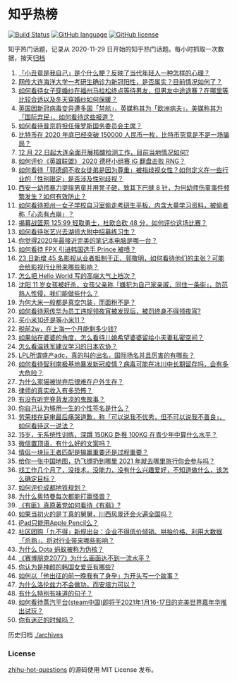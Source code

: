# 知乎热榜
[![Build Status](https://github.com/ToWeLong/zhihu-hot-questions/workflows/CI/badge.svg)](https://github.com/ToWeLong/zhihu-hot-questions/actions)
[![GitHub language](https://img.shields.io/badge/language-golang-orange.svg)](https://golang.org/)
[![GitHub license](https://img.shields.io/github/license/ToWeLong/zhihu-hot-questions)](https://github.com/ToWeLong/zhihu-hot-questions/blob/main/LICENSE)

知乎热门话题，记录从 2020-11-29 日开始的知乎热门话题。每小时抓取一次数据，按天[归档](./archives)

<!-- BEGIN -->

1. [「小丑竟是我自己」是个什么梗？反映了当代年轻人一种怎样的心理？](https://www.zhihu.com/question/435578338)
1. [网传大连海洋大学一考研生确诊为新冠阳性，是否属实？目前情况如何了？](https://www.zhihu.com/question/435956663)
1. [如何看待女子穿婚纱在福州马拉松终点等待男友，但男友中途退赛？在哪里等比较合适以及冬天穿婚纱如何保暖？](https://www.zhihu.com/question/435985864)
1. [英国因新冠病毒变异遭多国「禁航」，英媒称其为「欧洲病夫」，美媒称其为「国际弃民」，如何看待这些报道？](https://www.zhihu.com/question/435986866)
1. [如何看待普京将担任俄罗斯国务委员会主席？](https://www.zhihu.com/question/435884120)
1. [比特币在 2020 年底已经突破 150000 人民币一枚，比特币究竟是不是一场骗局？](https://www.zhihu.com/question/435820949)
1. [12 月 22 日起大连全面开展核酸检测工作，目前当地情况如何?](https://www.zhihu.com/question/436009119)
1. [如何评价《英雄联盟》 2020 德杯小组赛 iG 翻盘击败 RNG？](https://www.zhihu.com/question/436031064)
1. [如何看待「郭德纲不收女徒弟是因为尊重」被指歧视女性？如何定义在一些行业的「性别限定」是否涉及性别歧视？](https://www.zhihu.com/question/435928578)
1. [西安一幼师暴力提摔男童并用凳子砸，致其下巴缝 8 针，为何幼师伤童事件频繁发生？如何有效防止？](https://www.zhihu.com/question/435946218)
1. [如何看待郑州一女子学校自习室偷走考研生平板，内含大量学习资料，被偷者称「心态有点崩」？](https://www.zhihu.com/question/435959508)
1. [揭幕战篮网 125:99 轻取勇士，杜欧合砍 48 分，如何评价这场比赛？](https://www.zhihu.com/question/436081602)
1. [如何看待张艺兴去湖师大附中招募练习生？](https://www.zhihu.com/question/435453233)
1. [你觉得2020年最接近完美的笔记本电脑是哪一台？](https://www.zhihu.com/question/435273110)
1. [如何看待 FPX 引进韩国选手 Prince 被喷？](https://www.zhihu.com/question/435961968)
1. [23 日新增 45 名影视从业者抵制于正、郭敬明，如何看待他们的主张？可能会给影视行业带来哪些影响？](https://www.zhihu.com/question/436094086)
1. [怎么把 Hello World 写的高端大气上档次？](https://www.zhihu.com/question/434732218)
1. [沈阳 11 岁女孩被奸杀，女孩父亲称「嫌犯为自己家亲戚，同住一条街」，防范熟人性侵，我们能做些什么？](https://www.zhihu.com/question/436058156)
1. [为何大米一般都是真空包装，而面粉不是？](https://www.zhihu.com/question/333863779)
1. [如何看待网传华为员工违规领夜宵被发现后，被罚终身不得领夜宵?](https://www.zhihu.com/question/435580264)
1. [买小米10还是等小米11？](https://www.zhihu.com/question/429543310)
1. [税前2w，在上海一个月能剩多少钱?](https://www.zhihu.com/question/434022384)
1. [如果站在婆婆的角度，怎么看待儿媳希望婆婆留给小夫妻私密空间？](https://www.zhihu.com/question/429835941)
1. [怎么看温铁军建议学习的日本农协？](https://www.zhihu.com/question/397365295)
1. [LPL所谓盛产adc，真的叫的出名，国际扬名并且厉害的有哪些？](https://www.zhihu.com/question/434401095)
1. [如何看待智利南极基地暴发新冠疫情？病毒可能在冰川中长期留存吗，会有多大危险？](https://www.zhihu.com/question/435977700)
1. [为什么家猫被抛弃后很难在户外生存？](https://www.zhihu.com/question/430534419)
1. [律师的真实收入有多恐怖？](https://www.zhihu.com/question/360433896)
1. [有没有听完脊背发凉的鬼故事？](https://www.zhihu.com/question/424137859)
1. [你自己认为够用一生的个性签名是什么？](https://www.zhihu.com/question/435362231)
1. [劳荣枝在庭审最后痛哭道歉，称「可以说我不优秀，但不可以说我不善良」，如何看待这一说法？](https://www.zhihu.com/question/436064488)
1. [15岁，无系统性训练，深蹲 150KG 卧推 100KG 在青少年中算什么水平？](https://www.zhihu.com/question/435567872)
1. [微信置顶语，有什么好的文案吗？](https://www.zhihu.com/question/362629706)
1. [情侣一块玩王者匹配是输赢重要还是过程重要？](https://www.zhihu.com/question/435509099)
1. [给你一张中国地图，扔飞镖扔到哪里 2021 年就去哪里旅行你会参与吗？](https://www.zhihu.com/question/435421386)
1. [找工作几个月了，没技术，没能力，没有什么兴趣爱好，不知道做什么，该怎么确定目标？](https://www.zhihu.com/question/52398927)
1. [如何评价成都地铁规划？](https://www.zhihu.com/question/24940948)
1. [为什么奥特曼每次都能打赢怪兽？](https://www.zhihu.com/question/433984330)
1. [《有匪》真原著党如何看待《有翡》?](https://www.zhihu.com/question/435989146)
1. [如果当初火的是丁真的舅舅，川西风景还会火遍全国吗？](https://www.zhihu.com/question/433165515)
1. [iPad只能用Apple Pencil么？](https://www.zhihu.com/question/359646795)
1. [社区团购「九不得」新规出台：企业不得低价倾销、哄抬价格、利用大数据「杀熟」，将对行业带来哪些影响？](https://www.zhihu.com/question/436014708)
1. [为什么 Dota 蚂蚁被称为伪核？](https://www.zhihu.com/question/435916288)
1. [《赛博朋克2077》为什么画面达不到一流水平？](https://www.zhihu.com/question/434175198)
1. [你认为是神颜的韩国女爱豆有哪些?](https://www.zhihu.com/question/293928259)
1. [如何以「他出征的前一晚我有了身孕」为开头写一个故事？](https://www.zhihu.com/question/432905258)
1. [为什么洛伦兹力不会做功，而安培力可以？](https://www.zhihu.com/question/21492495)
1. [有什么特别有味道的句子？](https://www.zhihu.com/question/426033384)
1. [如何看待蒸汽平台(steam中国)即将于2021年1月16-17日的完美世界嘉年华推出试玩？](https://www.zhihu.com/question/435824072)
1. [你有迷茫的时候吗？](https://www.zhihu.com/question/435541313)

<!-- END -->

历史归档 [./archives](./archives)


### License
[zhihu-hot-questions](https://github.com/towelong/zhihu-hot-questions) 的源码使用 MIT License 发布。